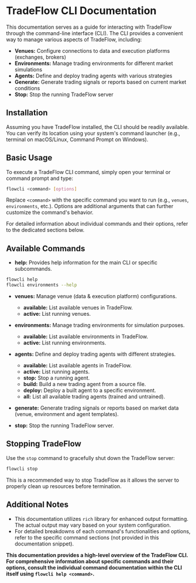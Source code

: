 # TradeFlow CLI Documentation

This documentation serves as a guide for interacting with TradeFlow through the command-line interface (CLI). The CLI provides a convenient way to manage various aspects of TradeFlow, including:

- **Venues:** Configure connections to data and execution platforms (exchanges, brokers)
- **Environments:** Manage trading environments for different market simulations
- **Agents:** Define and deploy trading agents with various strategies
- **Generate:** Generate trading signals or reports based on current market conditions
- **Stop:** Stop the running TradeFlow server

## Installation

Assuming you have TradeFlow installed, the CLI should be readily available. You can verify its location using your system's command launcher (e.g., terminal on macOS/Linux, Command Prompt on Windows).

## Basic Usage

To execute a TradeFlow CLI command, simply open your terminal or command prompt and type:

```bash
flowcli <command> [options]
```

Replace `<command>` with the specific command you want to run (e.g., `venues`, `environments`, etc.). Options are additional arguments that can further customize the command's behavior.

For detailed information about individual commands and their options, refer to the dedicated sections below.

## Available Commands

- **help:** Provides help information for the main CLI or specific subcommands.

```bash
flowcli help
flowcli environments --help
```

- **venues:** Manage venue (data & execution platform) configurations.

  - **available:** List available venues in TradeFlow.
  - **active:** List running venues.

- **environments:** Manage trading environments for simulation purposes.

  - **available:** List available environments in TradeFlow.
  - **active:** List running environments.

- **agents:** Define and deploy trading agents with different strategies.

  - **available:** List available agents in TradeFlow.
  - **active:** List running agents.
  - **stop:** Stop a running agent.
  - **build:** Build a new trading agent from a source file.
  - **deploy:** Deploy a built agent to a specific environment.
  - **all:** List all available trading agents (trained and untrained).

- **generate:** Generate trading signals or reports based on market data (venue, environment and agent templates).
- **stop:** Stop the running TradeFlow server.

## Stopping TradeFlow

Use the `stop` command to gracefully shut down the TradeFlow server:

```bash
flowcli stop
```

This is a recommended way to stop TradeFlow as it allows the server to properly clean up resources before termination.

## Additional Notes

- This documentation utilizes `rich` library for enhanced output formatting. The actual output may vary based on your system configuration.
- For detailed breakdowns of each command's functionalities and options, refer to the specific command sections (not provided in this documentation snippet).

**This documentation provides a high-level overview of the TradeFlow CLI. For comprehensive information about specific commands and their options, consult the individual command documentation within the CLI itself using `flowcli help <command>`.**
